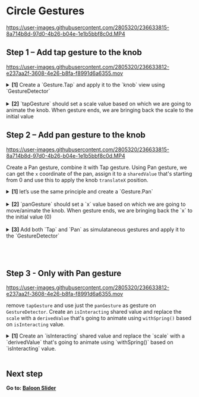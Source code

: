 # Circle Gestures

https://user-images.githubusercontent.com/2805320/236633815-8a714b8d-97d0-4b26-b04e-1e1b5bbf8c0d.MP4

## Step 1 – Add tap gesture to the knob

https://user-images.githubusercontent.com/2805320/236633812-e237aa2f-3608-4e26-b8fa-f8991d6a6355.mov

<details>
<summary>
  <b>[1]</b> Create a `Gesture.Tap` and apply it to the `knob` view using `GestureDetector`
</summary>

```jsx
const tapGesture = Gesture.Tap()

<GestureDetector gesture={tapGesture}>
  <Animated.View style={styles.knob} />
</GestureDetector>
```

</details>
<br />
<details>
<summary>
  <b>[2]</b> `tapGesture` should set a scale value based on which we are going to animate the knob. When gesture ends, we are bringing back the scale to the initial value
</summary>
  <br/>
<details>

<summary>
create a scale sharedValue starting from 1
</summary>

```jsx
const scale = useSharedValue(1)
```

</details>
<br />
<details>
<summary>
add onBegin method and change scale value using spring
</summary>

```jsx
.onBegin(() => {
  scale.value = withSpring(2)
})
```

</details>
<br />
<details>
<summary>
add onEnd method to bring back the scale to using spring
</summary>

```jsx
.onEnd(() => {
  scale.value = withSpring(1)
})
```

</details>
<br />
<details>
<summary>
create a knobStyle using useAnimatedStyle and change the scale and borderWidth by interpolating scale.value [1,2] → [_knobSize / 2, 2]
</summary>

```jsx
const animatedStyle = useAnimatedStyle(() => {
  return {
    borderWidth: interpolate(
      scale.value,
      [1, 2],
      [layout.knobSize / 2, 2],
      Extrapolate.CLAMP,
    ),
    transform: [
      {
        scale: scale.value,
      },
    ],
  }
})
```

</details>
<br />
<details>
<summary>
apply this style to the knob
</summary>

```jsx
<Animated.View style={[styles.knob, animatedStyle]} hitSlop={hitSlop} />
```

</details>
<br />
<br/>
  </details>

## Step 2 – Add pan gesture to the knob

https://user-images.githubusercontent.com/2805320/236633815-8a714b8d-97d0-4b26-b04e-1e1b5bbf8c0d.MP4

Create a Pan gesture, combine it with Tap gesture. Using Pan gesture, we can get the `x` coordinate of the pan, assign it to a `sharedValue` that's starting from 0 and use this to apply the knob `translateX` position.

<details>
<summary>
  <b>[1]</b> let’s use the same principle and create a `Gesture.Pan`
</summary>

```jsx
const tapGesture = Gesture.Tap()
```

</details>
<br/>
<details>
<summary>
  <b>[2]</b> `panGesture` should set a `x` value based on which we are going to move/animate the knob. When gesture ends, we are bringing back the `x` to the initial value (0)
</summary>
  <br/>
<details>

<summary>
create a scale sharedValue starting from 1
</summary>

```jsx
const x = useSharedValue(0)
```

</details>
<br />
<details>
<summary>
add onChange method and change x value based on `changeX`
</summary>

```jsx
.onChange((ev) => {
	x.value += ev.changeX
})
```

<details>
<summary>
⚠️ TIP
</summary>
The reason why we’re using `changeX` instead of `translationX` is that we would like to start from where we left when the gesture is triggered again (aka when we start panning again), in other words it keeps the knob in place and next time will move from the current position

</details>
</details>
<br />
<details>
<summary>
when gesture has finished, bring back the knob `scale` to 1.
</summary>

```jsx
.onEnd(() => {
	scale.value = withSpring(1)
})
```

</details>
<br />
<details>
<summary>
apply `transform.translateX` as style using `x` shared value
</summary>

```jsx
const animatedStyle = useAnimatedStyle(() => {
  return {
    borderWidth: //
    transform: [
			{
				translateX: x.value  // <--------- here
			},
      {
        scale: scale.value,
      },
    ],
  }
})
```

</details>
</details>
</>
<br />
<details>
<summary>
  <b>[3]</b> Add both `Tap` and `Pan` as simulataneous gestures and apply it to the `GestureDetector`
</summary>
  <br/>

```jsx
const gestures = Gesture.Simultaneous(tapGesture. panGesture)

<GestureDetector gesture={gestures}>
  //
</GestureDetector>
```

</details>
<br />
<br />
<br />

## Step 3 - Only with Pan gesture

https://user-images.githubusercontent.com/2805320/236633812-e237aa2f-3608-4e26-b8fa-f8991d6a6355.mov

remove `tapGesture` and use just the `panGesture` as gesture on `GestureDetector`. Create an `isInteracting` shared value and replace the `scale` with a `derivedValue` that's going to animate using `withSpring()` based on `isInteracting` value.

<details>
<summary>
  <b>[1]</b> Create an `isInteracting` shared value and replace the `scale` with a `derivedValue` that's going to animate using `withSpring()` based on `isInteracting` value.
</summary>
  <br/>
    <details>

  <summary>
  create isInteracting value and replace scale with a derived value.
  </summary>

```jsx
const isInteracting = useSharedValue(false)
const scale = useDerivedValue(() => {
  return withSpring(isInteracting.value ? 2 : 1)
})
```

  </details>
  <br/>
  <details>

  <summary>
  using `.onBegin` and `.onFinalize` to toggle `isInteractive` value
  </summary>

```jsx
.onBegin(() => {
  isInteracting.value = true
})
.onFinalize(() => {
  isInteracting.value = false
})
```

  </details>
  <br/>
  <details>

  <summary>
  using `.onEnd` to bring back `x` to the initial value
  </summary>

```jsx
.onEnd(() => {
  x.value = withSpring(0)
})
```

  </details>
</details>
<br />

## Next step

**Go to: [Baloon Slider](./src/lessons/BaloonSlider/)**
